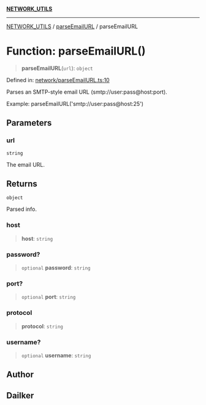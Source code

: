 [**NETWORK_UTILS**](../../README.md)

***

[NETWORK_UTILS](../../README.md) / [parseEmailURL](../README.md) / parseEmailURL

# Function: parseEmailURL()

> **parseEmailURL**(`url`): `object`

Defined in: [network/parseEmailURL.ts:10](https://github.com/dailker/everyutil/blob/26e2bb73429918cf0d08899e9efd90b82a42c92e/src/network/parseEmailURL.ts#L10)

Parses an SMTP-style email URL (smtp://user:pass@host:port).

Example: parseEmailURL('smtp://user:pass@host:25')

## Parameters

### url

`string`

The email URL.

## Returns

`object`

Parsed info.

### host

> **host**: `string`

### password?

> `optional` **password**: `string`

### port?

> `optional` **port**: `string`

### protocol

> **protocol**: `string`

### username?

> `optional` **username**: `string`

## Author

## Dailker
